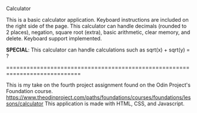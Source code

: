 Calculator

This is a basic calculator application. Keyboard instructions are included on the right side of the page.
This calculator can handle decimals (rounded to 2 places), negation, square root (extra), basic arithmetic,
clear memory, and delete. Keyboard support implemented.

**SPECIAL**: This calculator can handle calculations such as sqrt(x) + sqrt(y) = ?

============================================================================

This is my take on the fourth project assignment found on the Odin Project's Foundation course.
https://www.theodinproject.com/paths/foundations/courses/foundations/lessons/calculator
This application is made with HTML, CSS, and Javascript.
